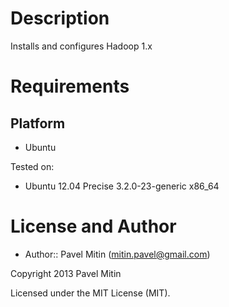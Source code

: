Description
===========

Installs and configures Hadoop 1.x

Requirements
============

Platform
--------

* Ubuntu
 
Tested on:

* Ubuntu 12.04 Precise 3.2.0-23-generic x86_64

License and Author
==================

- Author:: Pavel Mitin (<mitin.pavel@gmail.com>)

Copyright 2013 Pavel Mitin

Licensed under the MIT License (MIT).

